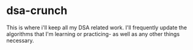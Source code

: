 # dsa-crunch
This is where i'll keep all my DSA related work. I'll frequently update the algorithms that I'm learning or practicing- as well as any other things necessary.
